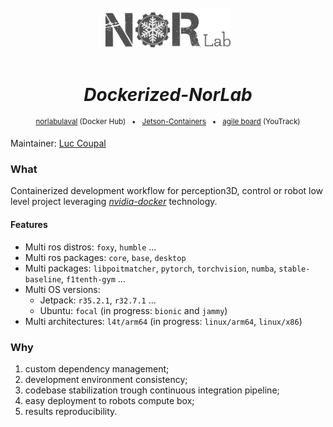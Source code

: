 <div align="center">
<br>
<br>
<a href="https://norlab.ulaval.ca">
<img src="visual/norlab_logo_acronym_dark.png" width="200">
</a>
<br>
<br>

# _Dockerized-NorLab_

</div>


[//]: # (<b>Project related link: </b> &nbsp; )
<div align="center">
<p>
<sup>
<a href="https://hub.docker.com/repositories/norlabulaval">norlabulaval</a> (Docker Hub) 
&nbsp; • &nbsp;  
<a href="https://github.com/dusty-nv/jetson-containers">Jetson-Containers</a> 
&nbsp; • &nbsp;  
<a href="https://norlab.youtrack.cloud/agiles/121-26/current?query=aggregate%20Subtask%20of:%20NMO-136,%20NMO-316,%20NMO-317,%20NMO-322,%20NMO-324,%20NMO-321">agile board</a> (YouTrack)
</sup>
</p>
</div>

Maintainer: [Luc Coupal](https://redleader962.github.io) 

### What
Containerized development workflow for perception3D, control or robot low level project leveraging [_nvidia-docker_](https://github.com/NVIDIA/nvidia-docker) technology.

#### Features
- Multi ros distros: `foxy`, `humble` ...
- Multi ros packages: `core`, `base`, `desktop`
- Multi packages: `libpoitmatcher`, `pytorch`, `torchvision`, `numba`, `stable-baseline`, `f1tenth-gym` ...
- Multi OS versions:
  - Jetpack: `r35.2.1`, `r32.7.1` ...
  - Ubuntu: `focal` (in progress: `bionic` and `jammy`)
- Multi architectures: `l4t/arm64` (in progress: `linux/arm64`, `linux/x86`)
 
### Why
1. custom dependency management; 
2. development environment consistency; 
3. codebase stabilization trough continuous integration pipeline;
4. easy deployment to robots compute box;
5. results reproducibility.
 

